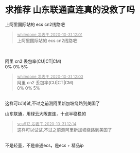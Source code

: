 # 求推荐 山东联通直连真的没救了吗


上阿里国际站的 ecs cn2线路吧

<div class="quote"><blockquote><font size="2"><a href="https://www.hostloc.com/forum.php?mod=redirect&amp;goto=findpost&amp;pid=9379997&amp;ptid=760529" target="_blank"><font color="#999999">whiledone 发表于 2020-10-31 12:01</font></a></font><br />
上阿里国际站的 ecs cn2线路吧</blockquote></div><br />
<br />
阿里 cn2 丢包率(CU|CT|CM)<br />
0% 0% 5%

<div class="quote"><blockquote><font size="2"><a href="https://www.hostloc.com/forum.php?mod=redirect&amp;goto=findpost&amp;pid=9380006&amp;ptid=760529" target="_blank"><font color="#999999">whiledone 发表于 2020-10-31 12:03</font></a></font><br />
阿里 cn2 丢包率(CU|CT|CM)<br />
0% 0% 5%</blockquote></div><br />
这样可以试试,不过之前测阿里新加坡绕路到美国了

山东联通，用绿云大阪直连，十点半稳稳的

<div class="quote"><blockquote><font size="2"><a href="https://www.hostloc.com/forum.php?mod=redirect&amp;goto=findpost&amp;pid=9380051&amp;ptid=760529" target="_blank"><font color="#999999">sea912 发表于 2020-10-31 12:14</font></a></font><br />
这样可以试试,不过之前测阿里新加坡绕路到美国了</blockquote></div><br />
 不是轻量，不是普通ecs，是ecs + 精品ip
